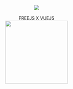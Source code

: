 <p align='center'>
<img src="https://avatars0.githubusercontent.com/u/31892139?s=200&v=4"/><br>
<br>
FREEJS  X  VUEJS<br>

<img src="https://avatars3.githubusercontent.com/u/6128107?s=200&v=4" width="200" height="200">
</p>
